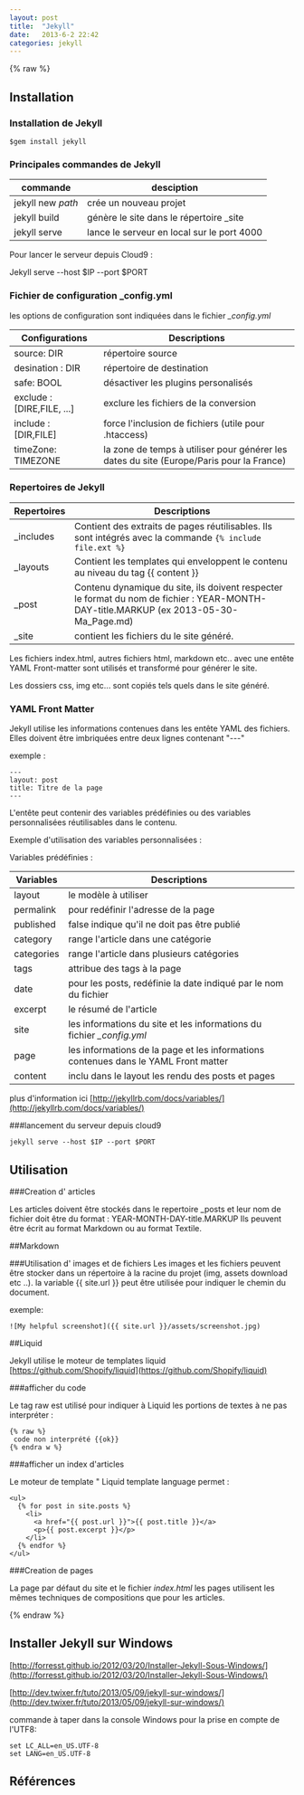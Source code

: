 ```yaml
---
layout: post
title:  "Jekyll"
date:   2013-6-2 22:42 
categories: jekyll 
---
```


{% raw %}
## Installation

 

### Installation de Jekyll

    $gem install jekyll
    
### Principales commandes de Jekyll

commande|desciption
---|---
jekyll new *path* | crée un nouveau projet 
jekyll build | génère le site dans le répertoire _site
jekyll serve |lance le serveur en local sur le port 4000

Pour lancer le serveur depuis Cloud9  :

Jekyll serve --host $IP --port $PORT

### Fichier de configuration _config.yml

les options de configuration sont indiquées dans le fichier *_config.yml*

Configurations |Descriptions
---|---
source: DIR | répertoire source
desination : DIR | répertoire de destination
safe: BOOL | désactiver les plugins personalisés
exclude : [DIRE,FILE, ...] | exclure les fichiers de la conversion
include : [DIR,FILE] | force l'inclusion de fichiers (utile pour .htaccess)
timeZone: TIMEZONE | la zone de temps à utiliser pour générer les dates du site (Europe/Paris pour la France)



### Repertoires de Jekyll

Repertoires|Descriptions
---|---
_includes | Contient des extraits de pages réutilisables. Ils sont intégrés avec la commande `{% include file.ext %}`
_layouts| Contient les templates qui enveloppent le contenu au niveau du tag {{ content }}
_post | Contenu dynamique du site, ils doivent respecter le format du nom de fichier : YEAR-MONTH-DAY-title.MARKUP (ex 2013-05-30-Ma_Page.md)
_site | contient les fichiers du le site généré.

Les fichiers index.html, autres fichiers html, markdown etc.. avec une entête YAML Front-matter sont utilisés et transformé pour générer le site.

Les dossiers css, img etc... sont copiés tels quels dans le site généré.

### YAML Front Matter

Jekyll utilise les informations contenues dans les entête YAML des fichiers. Elles doivent être imbriquées entre deux lignes contenant "---"

exemple :

    ---
    layout: post
    title: Titre de la page
    ---
    
L'entête peut contenir des variables prédéfinies ou des variables personnalisées réutilisables dans le contenu.

Exemple d'utilisation des variables personnalisées : <title>{{ page.title }}</title> 

Variables prédéfinies :


Variables | Descriptions
---|---
layout|le modèle à utiliser
permalink |pour redéfinir l'adresse de la page
published | false indique qu'il ne doit pas être publié
category | range l'article dans une catégorie
categories |range l'article dans plusieurs catégories
tags | attribue des tags à la page
date | pour les posts, redéfinie la date indiqué par le nom du fichier 
excerpt | le résumé de l'article 
site | les informations du site et les informations du fichier *_config.yml*
page | les informations de la page et les informations contenues dans le YAML Front matter
content | inclu dans le layout les rendu des posts et pages

plus d'information ici [http://jekyllrb.com/docs/variables/](http://jekyllrb.com/docs/variables/)


###lancement du serveur depuis cloud9

    jekyll serve --host $IP --port $PORT
    
## Utilisation



###Creation d' articles

Les articles doivent être stockés dans le repertoire _posts et leur nom de fichier doit être du format :  YEAR-MONTH-DAY-title.MARKUP
Ils peuvent être écrit au format Markdown ou au format Textile.

##Markdown

###Utilisation d' images et de fichiers
Les images et les fichiers peuvent être stocker dans un répertoire à la racine du projet (img, assets download etc ..).
la variable {{ site.url }} peut être utilisée pour indiquer le chemin du document.

exemple:

    ![My helpful screenshot]({{ site.url }}/assets/screenshot.jpg)

##Liquid

Jekyll utilise le moteur de templates liquid [https://github.com/Shopify/liquid](https://github.com/Shopify/liquid)

###afficher du code

Le tag raw est utilisé pour indiquer à Liquid les portions de textes à ne pas interpréter :

	{% raw %}
	 code non interprété {{ok}}
	{% endra w %}
   

###afficher un index d'articles

Le moteur de template " Liquid template language permet :

    <ul>
      {% for post in site.posts %}
        <li>
          <a href="{{ post.url }}">{{ post.title }}</a>
          <p>{{ post.excerpt }}</p>
        </li>
      {% endfor %}
    </ul>

###Creation de pages

La page par défaut du site et le fichier *index.html*
les pages utilisent les mêmes techniques de compositions que pour les articles.

{% endraw %}


## Installer Jekyll sur Windows

[http://forresst.github.io/2012/03/20/Installer-Jekyll-Sous-Windows/](http://forresst.github.io/2012/03/20/Installer-Jekyll-Sous-Windows/)

[http://dev.twixer.fr/tuto/2013/05/09/jekyll-sur-windows/](http://dev.twixer.fr/tuto/2013/05/09/jekyll-sur-windows/)

commande à taper dans la console Windows pour la prise en compte de l'UTF8:


	set LC_ALL=en_US.UTF-8
	set LANG=en_US.UTF-8



## Références

